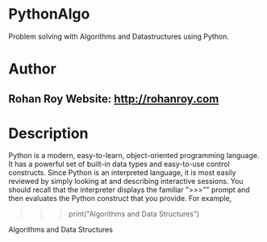 PythonAlgo
==========

Problem solving with Algorithms and Datastructures using Python.

Author
======
Rohan Roy
Website: http://rohanroy.com
-------

Description
===========
Python is a modern, easy-to-learn, object-oriented programming language. It has a powerful set of built-in data types and easy-to-use control constructs. Since Python is an interpreted language, it is most easily reviewed by simply looking at and describing interactive sessions. You should recall that the interpreter displays the familiar ">>>"" prompt and then evaluates the Python construct that you provide. For example,

>>> print("Algorithms and Data Structures")

Algorithms and Data Structures
>>>

